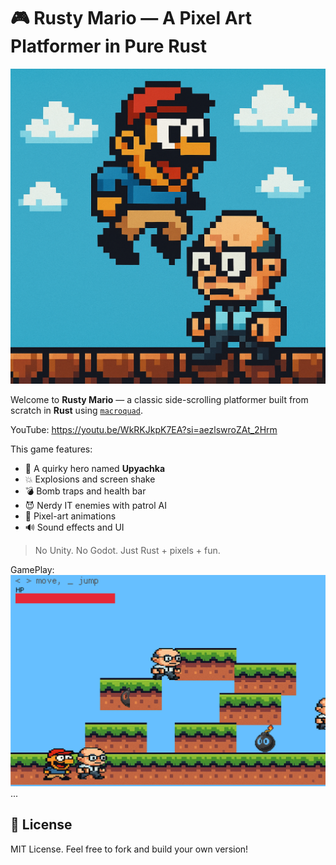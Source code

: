 # 🎮 Rusty Mario — A Pixel Art Platformer in Pure Rust

![MediaRise.org](./assets/logo.png)

Welcome to **Rusty Mario** — a classic side-scrolling platformer built from scratch in **Rust** using [`macroquad`](https://github.com/not-fl3/macroquad).

YouTube: https://youtu.be/WkRKJkpK7EA?si=aezlswroZAt_2Hrm

This game features:
- 🧍 A quirky hero named **Upyachka**
- 💥 Explosions and screen shake
- 💣 Bomb traps and health bar
- 😈 Nerdy IT enemies with patrol AI
- 🎨 Pixel-art animations
- 🔊 Sound effects and UI

> No Unity. No Godot. Just Rust + pixels + fun.

GamePlay:
![MediaRise.org](./assets/gameplay.png)
...

## 📜 License

MIT License. Feel free to fork and build your own version!
